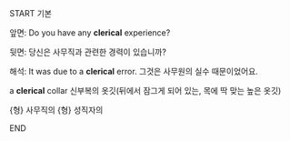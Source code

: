 START
기본

앞면:
Do you have any **clerical** experience? 

뒷면:
당신은 사무직과 관련한 경력이 있습니까?

해석:
It was due to a **clerical** error. 
그것은 사무원의 실수 때문이었어요.

a **clerical** collar 
신부복의 옷깃(뒤에서 잠그게 되어 있는, 목에 딱 맞는 높은 옷깃)

{형} 사무직의
{형} 성직자의
<!--ID: 1743592296696-->
END
